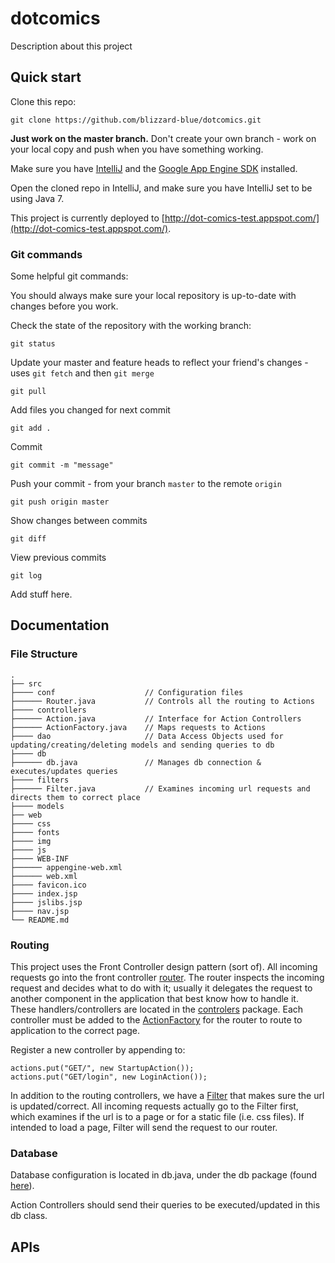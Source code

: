 # dotcomics

Description about this project

## Quick start

Clone this repo:
```
git clone https://github.com/blizzard-blue/dotcomics.git
```

**Just work on the master branch.** Don't create your own branch - work on your local copy and push when you have something working.

Make sure you have [IntelliJ](https://www.jetbrains.com/idea/download/#section=windows) and the [Google App Engine SDK](https://cloud.google.com/appengine/downloads#Google_App_Engine_SDK_for_Java) installed.

Open the cloned repo in IntelliJ, and make sure you have IntelliJ set to be using Java 7.

This project is currently deployed to [http://dot-comics-test.appspot.com/](http://dot-comics-test.appspot.com/).

### Git commands

Some helpful git commands:

You should always make sure your local repository is up-to-date with changes before you work.

Check the state of the repository with the working branch:
```
git status
```

Update your master and feature heads to reflect your friend's changes - uses `git fetch` and then `git merge`
```
git pull
```

Add files you changed for next commit
```
git add .
```

Commit
```
git commit -m "message"
```

Push your commit - from your branch `master` to the remote `origin`
```
git push origin master
```

Show changes between commits
```
git diff
```

View previous commits
```
git log
```

Add stuff here.

## Documentation

### File Structure

    .
    ├── src
    ├──── conf                    // Configuration files
    ├────── Router.java           // Controls all the routing to Actions
    ├──── controllers
    ├────── Action.java           // Interface for Action Controllers
    ├────── ActionFactory.java    // Maps requests to Actions
    ├──── dao                     // Data Access Objects used for updating/creating/deleting models and sending queries to db
    ├──── db
    ├────── db.java               // Manages db connection & executes/updates queries
    ├──── filters
    ├────── Filter.java           // Examines incoming url requests and directs them to correct place
    ├──── models
    ├── web
    ├──── css
    ├──── fonts
    ├──── img
    ├──── js
    ├──── WEB-INF
    ├────── appengine-web.xml
    ├────── web.xml
    ├──── favicon.ico
    ├──── index.jsp
    ├──── jslibs.jsp
    ├──── nav.jsp
    └── README.md

### Routing

This project uses the Front Controller design pattern (sort of). All incoming requests go into the front controller [router](https://github.com/blizzard-blue/dotcomics/blob/master/src/conf/Router.java). The router inspects the incoming request and decides what to do with it; usually it delegates the request to another component in the application that best know how to handle it. These handlers/controllers are located in the [controlers](https://github.com/blizzard-blue/dotcomics/tree/master/src/controllers) package. Each controller must be added to the [ActionFactory](https://github.com/blizzard-blue/dotcomics/blob/master/src/conf/ActionFactory.java) for the router to route to application to the correct page. 

Register a new controller by appending to:
```
actions.put("GET/", new StartupAction());
actions.put("GET/login", new LoginAction());
```

In addition to the routing controllers, we have a [Filter](https://github.com/blizzard-blue/dotcomics/blob/master/src/conf/Filter.java) that makes sure the url is updated/correct. All incoming requests actually go to the Filter first, which examines if the url is to a page or for a static file (i.e. css files). If intended to load a page, Filter will send the request to our router.

### Database

Database configuration is located in db.java, under the db package (found [here](https://github.com/blizzard-blue/dotcomics/blob/master/src/db/db.java)).

Action Controllers should send their queries to be executed/updated in this db class.


## APIs
